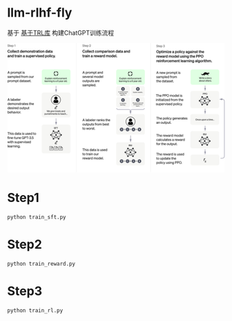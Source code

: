 # llm-rlhf-fly
基于 [基于TRL库](https://github.com/lvwerra/trl) 构建ChatGPT训练流程

![chatgpt训练流程](img/ChatGPT_Diagram.svg)

# Step1

```shell
python train_sft.py
```

# Step2

```shell
python train_reward.py
```

# Step3

```shell
python train_rl.py
```
